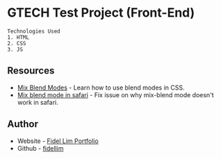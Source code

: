 # GTECH Test Project (Front-End)

```
Technologies Used
1. HTML
2. CSS
3. JS
```

## Resources

- [Mix Blend Modes](https://alligator.io/css/exploring-blend-modes/) - Learn how to use blend modes in CSS.
- [Mix blend mode in safari](https://stackoverflow.com/questions/50628725/how-to-fix-safari-mix-blend-mode-color-dodge-bug) - Fix issue on why mix-blend mode doesn't work in safari.

## Author

- Website - [Fidel Lim Portfolio](https://fidellim-portfolio.netlify.app/)
- Github - [fidellim](https://github.com/fidellim)

